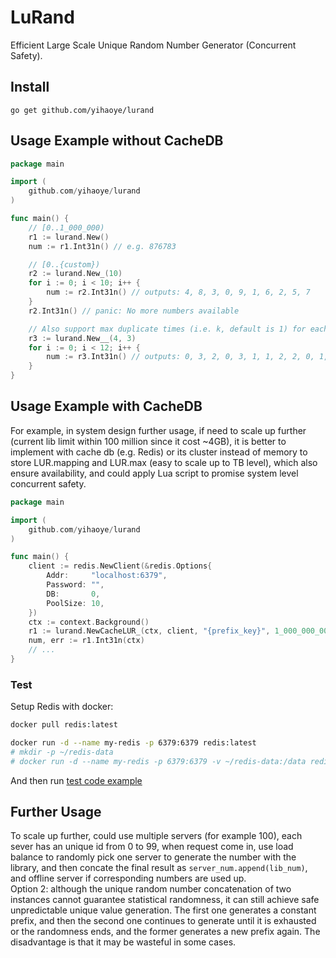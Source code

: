 # LuRand
Efficient Large Scale Unique Random Number Generator (Concurrent Safety).  

## Install
`go get github.com/yihaoye/lurand`  

## Usage Example without CacheDB
```go
package main

import (
    github.com/yihaoye/lurand
)

func main() {
    // [0..1_000_000)
    r1 := lurand.New()
    num := r1.Int31n() // e.g. 876783

    // [0..{custom})
    r2 := lurand.New_(10)
    for i := 0; i < 10; i++ {
        num := r2.Int31n() // outputs: 4, 8, 3, 0, 9, 1, 6, 2, 5, 7
    }
    r2.Int31n() // panic: No more numbers available

    // Also support max duplicate times (i.e. k, default is 1) for each random number
    r3 := lurand.New__(4, 3)
    for i := 0; i < 12; i++ {
        num := r3.Int31n() // outputs: 0, 3, 2, 0, 3, 1, 1, 2, 2, 0, 1, 3
    }
}
```

## Usage Example with CacheDB
For example, in system design further usage, if need to scale up further (current lib limit within 100 million since it cost ~4GB), it is better to implement with cache db (e.g. Redis) or its cluster instead of memory to store LUR.mapping and LUR.max (easy to scale up to TB level), which also ensure availability, and could apply Lua script to promise system level concurrent safety.  
```go
package main

import (
    github.com/yihaoye/lurand
)

func main() {
    client := redis.NewClient(&redis.Options{
		Addr:     "localhost:6379",
		Password: "",
		DB:       0,
		PoolSize: 10,
	})
    ctx := context.Background()
    r1 := lurand.NewCacheLUR_(ctx, client, "{prefix_key}", 1_000_000_000, 0) // setup max range depends on Redis (cluster) memory capacity, last param 0 here means no ttl (specify ttl based on second)
    num, err := r1.Int31n(ctx)
    // ...
}
```

### Test
Setup Redis with docker:  
```bash
docker pull redis:latest

docker run -d --name my-redis -p 6379:6379 redis:latest
# mkdir -p ~/redis-data
# docker run -d --name my-redis -p 6379:6379 -v ~/redis-data:/data redis:latest --save 60 1
```  
And then run [test code example](./lurand_cache_test.go)  

## Further Usage
To scale up further, could use multiple servers (for example 100), each sever has an unique id from 0 to 99, when request come in, use load balance to randomly pick one server to generate the number with the library, and then concate the final result as `server_num.append(lib_num)`, and offline server if corresponding numbers are used up.  
Option 2: although the unique random number concatenation of two instances cannot guarantee statistical randomness, it can still achieve safe unpredictable unique value generation. The first one generates a constant prefix, and then the second one continues to generate until it is exhausted or the randomness ends, and the former generates a new prefix again. The disadvantage is that it may be wasteful in some cases.  
